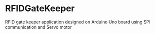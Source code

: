 # RFIDGateKeeper
RFID gate keeper application designed on Arduino Uno board using SPI communication and Servo motor
